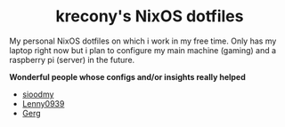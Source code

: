 <h1 align="center">krecony's NixOS dotfiles <br> </h1>
My personal NixOS dotfiles on which i work in my free time. Only has my laptop right now but i plan to configure my main machine (gaming) and a raspberry pi (server) in the future.

__Wonderful people whose configs and/or insights really helped__
- [sioodmy](https://github.com/sioodmy/dotfiles)
- [Lenny0939](https://github.com/Lenny0939/Nix-Config)
- [Gerg](https://github.com/Gerg-L/nixos)
